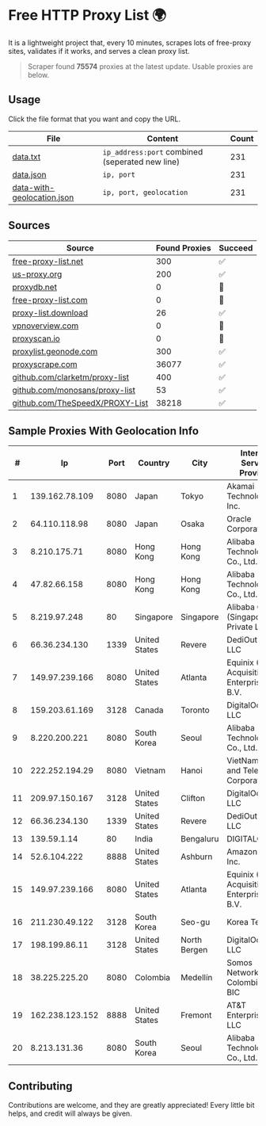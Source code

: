 
# Free HTTP Proxy List 🌍

It is a lightweight project that, every 10 minutes, scrapes lots of free-proxy sites, validates if it works, and serves a clean proxy list.


> Scraper found **75574** proxies at the latest update. Usable proxies are below.

## Usage

Click the file format that you want and copy the URL.


|File|Content|Count|
|----|-------|-----|
|[data.txt](https://raw.githubusercontent.com/themiralay/Proxy-List-World/master/data.txt)|`ip_address:port` combined (seperated new line)|231|
|[data.json](https://raw.githubusercontent.com/themiralay/Proxy-List-World/master/data.json)|`ip, port`|231|
|[data-with-geolocation.json](https://raw.githubusercontent.com/themiralay/Proxy-List-World/master/data-with-geolocation.json)|`ip, port, geolocation`|231|

## Sources

|Source|Found Proxies|Succeed|
|------|-------------|-------|
|[free-proxy-list.net](https://free-proxy-list.net)|300|✅|
|[us-proxy.org](https://www.us-proxy.org)|200|✅|
|[proxydb.net](http://proxydb.net)|0|🚫|
|[free-proxy-list.com](https://free-proxy-list.com/?page=&port=&type%5B%5D=http&type%5B%5D=https&up_time=0&search=Search)|0|🚫|
|[proxy-list.download](https://www.proxy-list.download/HTTP)|26|✅|
|[vpnoverview.com](https://vpnoverview.com/privacy/anonymous-browsing/free-proxy-servers)|0|🚫|
|[proxyscan.io](https://www.proxyscan.io)|0|🚫|
|[proxylist.geonode.com](https://proxylist.geonode.com/api/proxy-list?limit=300&page=1&sort_by=lastChecked&sort_type=desc&protocols=http,https)|300|✅|
|[proxyscrape.com](https://api.proxyscrape.com/v2/?request=displayproxies&protocol=http&timeout=10000&country=all&ssl=all&anonymity=all)|36077|✅|
|[github.com/clarketm/proxy-list](https://raw.githubusercontent.com/clarketm/proxy-list/master/proxy-list-raw.txt)|400|✅|
|[github.com/monosans/proxy-list](https://raw.githubusercontent.com/monosans/proxy-list/main/proxies/http.txt)|53|✅|
|[github.com/TheSpeedX/PROXY-List](https://raw.githubusercontent.com/TheSpeedX/PROXY-List/master/http.txt)|38218|✅|


## Sample Proxies With Geolocation Info

|#|Ip|Port|Country|City|Internet Service Provider|
|-|--|----|-------|----|-------------------------|
|1|139.162.78.109|8080|Japan|Tokyo|Akamai Technologies, Inc.|
|2|64.110.118.98|8080|Japan|Osaka|Oracle Corporation|
|3|8.210.175.71|8080|Hong Kong|Hong Kong|Alibaba (US) Technology Co., Ltd.|
|4|47.82.66.158|8080|Hong Kong|Hong Kong|Alibaba (US) Technology Co., Ltd.|
|5|8.219.97.248|80|Singapore|Singapore|Alibaba Cloud (Singapore) Private Limited|
|6|66.36.234.130|1339|United States|Revere|DediOutlet, LLC|
|7|149.97.239.166|8080|United States|Atlanta|Equinix (EMEA) Acquisition Enterprises B.V.|
|8|159.203.61.169|3128|Canada|Toronto|DigitalOcean, LLC|
|9|8.220.200.221|8080|South Korea|Seoul|Alibaba (US) Technology Co., Ltd.|
|10|222.252.194.29|8080|Vietnam|Hanoi|VietNam Post and Telecom Corporation|
|11|209.97.150.167|3128|United States|Clifton|DigitalOcean, LLC|
|12|66.36.234.130|1339|United States|Revere|DediOutlet, LLC|
|13|139.59.1.14|80|India|Bengaluru|DIGITALOCEAN|
|14|52.6.104.222|8888|United States|Ashburn|Amazon.com, Inc.|
|15|149.97.239.166|8080|United States|Atlanta|Equinix (EMEA) Acquisition Enterprises B.V.|
|16|211.230.49.122|3128|South Korea|Seo-gu|Korea Telecom|
|17|198.199.86.11|3128|United States|North Bergen|DigitalOcean, LLC|
|18|38.225.225.20|8080|Colombia|Medellín|Somos Networks Colombia S.a.s. BIC|
|19|162.238.123.152|8888|United States|Fremont|AT&T Enterprises, LLC|
|20|8.213.131.36|8080|South Korea|Seoul|Alibaba (US) Technology Co., Ltd.|



## Contributing

Contributions are welcome, and they are greatly appreciated! Every
little bit helps, and credit will always be given.

